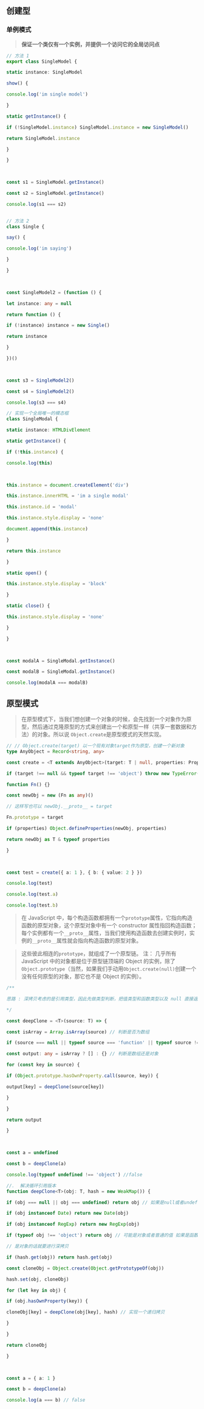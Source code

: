 
## 创建型

### 单例模式

>**保证一个类仅有一个实例，并提供一个访问它的全局访问点**

```typescript
// 方法 1
export class SingleModel {

static instance: SingleModel

show() {

console.log('im single model')

}

static getInstance() {

if (!SingleModel.instance) SingleModel.instance = new SingleModel()

return SingleModel.instance

}

}

  

const s1 = SingleModel.getInstance()

const s2 = SingleModel.getInstance()

console.log(s1 === s2)

  
// 方法 2
class Single {

say() {

console.log('im saying')

}

}

  

const SingleModel2 = (function () {

let instance: any = null

return function () {

if (!instance) instance = new Single()

return instance

}

})()

  

const s3 = SingleModel2()

const s4 = SingleModel2()

console.log(s3 === s4)
```

```typescript
// 实现一个全局唯一的模态框
class SingleModal {

static instance: HTMLDivElement

static getInstance() {

if (!this.instance) {

console.log(this)

  

this.instance = document.createElement('div')

this.instance.innerHTML = 'im a single modal'

this.instance.id = 'modal'

this.instance.style.display = 'none'

document.append(this.instance)

}

return this.instance

}

static open() {

this.instance.style.display = 'block'

}

static close() {

this.instance.style.display = 'none'

}

}

  

const modalA = SingleModal.getInstance()

const modalB = SingleModal.getInstance()

console.log(modalA === modalB)
```

## 原型模式

>在原型模式下，当我们想创建一个对象的时候，会先找到一个对象作为原型，然后通过克隆原型的方式来创建出一个和原型一样（共享一套数据和方法）的对象。所以说 `Object.create`是原型模式的天然实现。

```typescript
// // Object.create(target) 以一个现有对象target作为原型，创建一个新对象
type AnyObject = Record<string, any>

const create = <T extends AnyObject>(target: T | null, properties: PropertyDescriptorMap) => {

if (target !== null && typeof target !== 'object') throw new TypeError('type error!')

function Fn() {}

const newObj = new (Fn as any)()

// 这样写也可以 newObj.__proto__ = target

Fn.prototype = target

if (properties) Object.defineProperties(newObj, properties)

return newObj as T & typeof properties

}

  

const test = create({ a: 1 }, { b: { value: 2 } })

console.log(test)

console.log(test.a)

console.log(test.b)
```

>在 JavaScript 中，每个构造函数都拥有一个`prototype`属性，它指向构造函数的原型对象，这个原型对象中有一个 constructor 属性指回构造函数；每个实例都有一个`__proto__`属性，当我们使用构造函数去创建实例时，实例的`__proto__`属性就会指向构造函数的原型对象。


> 这些彼此相连的`prototype`，就组成了一个原型链。 注： 几乎所有 JavaScript 中的对象都是位于原型链顶端的 Object 的实例，除了`Object.prototype`（当然，如果我们手动用`Object.create(null)`创建一个没有任何原型的对象，那它也不是 Object 的实例）。

```typescript
/**

思路 : 深拷贝考虑的是引用类型，因此先做类型判断，把值类型和函数类型以及 null 直接返回

*/

const deepClone = <T>(source: T) => {

const isArray = Array.isArray(source) // 判断是否为数组

if (source === null || typeof source === 'function' || typeof source !== 'object') return source // 把 null undefined 值类型 函数类型直接返回

const output: any = isArray ? [] : {} // 判断是数组还是对象

for (const key in source) {

if (Object.prototype.hasOwnProperty.call(source, key)) {

output[key] = deepClone(source[key])

}

}

return output

}

  

const a = undefined

const b = deepClone(a)

console.log(typeof undefined !== 'object') //false

//.  解决循环引用版本
function deepClone<T>(obj: T, hash = new WeakMap()) {

if (obj === null || obj === undefined) return obj // 如果是null或者undefined我就不进行拷贝操作

if (obj instanceof Date) return new Date(obj)

if (obj instanceof RegExp) return new RegExp(obj)

if (typeof obj !== 'object') return obj // 可能是对象或者普通的值 如果是函数的话是不需要深拷贝

// 是对象的话就要进行深拷贝

if (hash.get(obj)) return hash.get(obj)

const cloneObj = Object.create(Object.getPrototypeOf(obj))

hash.set(obj, cloneObj)

for (let key in obj) {

if (obj.hasOwnProperty(key)) {

cloneObj[key] = deepClone(obj[key], hash) // 实现一个递归拷贝

}

}

return cloneObj

}

  

const a = { a: 1 }

const b = deepClone(a)

console.log(a === b) // false
```
